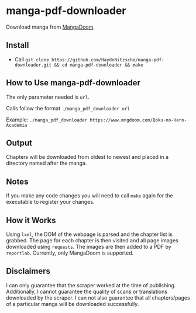# manga-pdf-downloader
Download manga from [MangaDoom](https://www.mngdoom.com/). 

## Install
- Call ```git clone https://github.com/HaydnNitzsche/manga-pdf-downloader.git && cd manga-pdf-downloader && make```

## How to Use manga-pdf-downloader

The only parameter needed is ```url```.

Calls follow the format ```./manga_pdf_downloader url```

Example: ```./manga_pdf_downloader https://www.mngdoom.com/Boku-no-Hero-Academia```

## Output
Chapters will be downloaded from oldest to newest and placed in a directory named after the manga.

## Notes
If you make any code changes you will need to call ```make``` again for the executable to register your changes.

## How it Works
Using ```lxml```, the DOM of the webpage is parsed and the chapter list is grabbed. The page for each chapter is then visited and all page images downloaded using ```requests```. The images are then added to a PDF by ```reportlab```. Currently, only MangaDoom is supported.

## Disclaimers
I can only guarantee that the scraper worked at the time of publishing. Additionally, I cannot guarantee the quality of scans or translations downloaded by the scraper. I can not also guarantee that all chapters/pages of a particular manga will be downloaded successfully.
